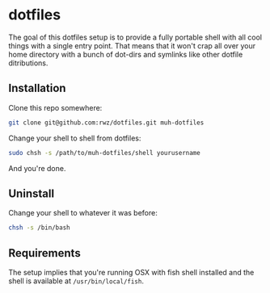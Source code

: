 # dotfiles

The goal of this dotfiles setup is to provide a fully portable shell with all
cool things with a single entry point. That means that it won't crap all over
your home directory with a bunch of dot-dirs and symlinks like other dotfile
ditributions.

## Installation

Clone this repo somewhere:

```sh
git clone git@github.com:rwz/dotfiles.git muh-dotfiles
```

Change your shell to shell from dotfiles:

```sh
sudo chsh -s /path/to/muh-dotfiles/shell yourusername
```

And you're done.

## Uninstall

Change your shell to whatever it was before:

```sh
chsh -s /bin/bash
```

## Requirements

The setup implies that you're running OSX with fish shell installed and the
shell is available at `/usr/bin/local/fish`.
